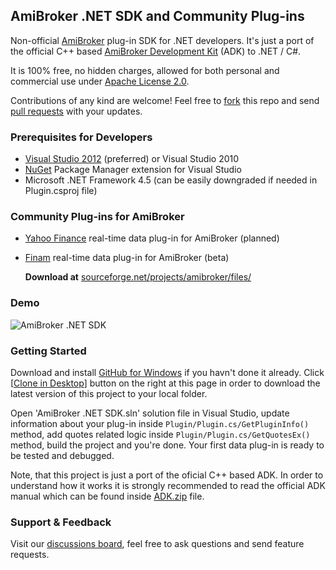 ## AmiBroker .NET SDK and Community Plug-ins

Non-official [AmiBroker](http://www.amibroker.com) plug-in SDK for .NET developers. It's just a port of the
official C++ based [AmiBroker Development Kit](http://www.amibroker.com/download.html) (ADK) to .NET / C#.

It is 100% free, no hidden charges, allowed for both personal and commercial use under [Apache License 2.0](http://www.apache.org/licenses/LICENSE-2.0).

Contributions of any kind are welcome! Feel free to [fork](https://github.com/kriasoft/amibroker/fork_select)
this repo and send [pull requests](https://help.github.com/articles/using-pull-requests) with your updates.

### Prerequisites for Developers

 - [Visual Studio 2012](http://www.visualstudio.com) (preferred) or Visual Studio 2010
 - [NuGet](http://www.nuget.org) Package Manager extension for Visual Studio
 - Microsoft .NET Framework 4.5 (can be easily downgraded if needed in Plugin.csproj file)

### Community Plug-ins for AmiBroker

 - [Yahoo Finance](http://finance.yahoo.com) real-time data plug-in for AmiBroker (planned)
 - [Finam](http://www.finam.ru) real-time data plug-in for AmiBroker (beta)

   **Download at** [sourceforge.net/projects/amibroker/files/](https://sourceforge.net/projects/amibroker/files/)

### Demo

![AmiBroker .NET SDK](http://i.imgur.com/PFYUlLw.png)

### Getting Started

Download and install [GitHub for Windows](http://windows.github.com/) if you havn't done it already. Click
[[Clone in Desktop](github-windows://openRepo/https://github.com/kriasoft/amibroker)] button on the right at this page
in order to download the latest version of this project to your local folder.

Open 'AmiBroker .NET SDK.sln' solution file in Visual Studio, update information about your plug-in inside
`Plugin/Plugin.cs/GetPluginInfo()` method, add quotes related logic inside `Plugin/Plugin.cs/GetQuotesEx()` method,
build the project and you're done. Your first data plug-in is ready to be tested and debugged.

Note, that this project is just a port of the oficial C++ based ADK. In order to understand how it works it is
strongly recommended to read the official ADK manual which can be found inside
[ADK.zip](http://www.amibroker.com/bin/ADK.zip) file.

### Support & Feedback

Visit our [discussions board](https://groups.google.com/forum/?fromgroups=#!forum/amidev), feel free to ask questions
and send feature requests.